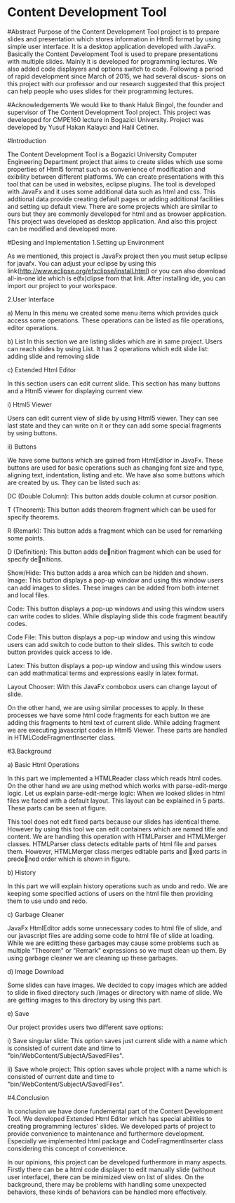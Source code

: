 # Content Development Tool

#Abstract
Purpose of the Content Development Tool project is to prepare slides and presentation 
which stores information in Html5 format by using simple user interface. It
is a desktop application developed with JavaFx.
Basically the Content Development Tool is used to prepare presentations with multiple 
slides. Mainly it is developed for programming lectures. We also added code
displayers and options switch to code.
Following a period of rapid development since March of 2015, we had several discus-
sions on this project with our professor and our research suggested that this project
can help people who uses slides for their programming lectures.

#Acknowledgements
We would like to thank Haluk Bingol, the founder and supervisor of The Content 
Development Tool project. This project was develeoped for CMPE160 lecture
in Bogazici University. Project was developed by Yusuf Hakan Kalayci and Halil
Cetiner.

#Introduction

The Content Development Tool is a Bogazici University Computer Engineering Department 
project that aims to create slides which use some properties of Html5
format such as convenience of modification and 
exibility between different platforms. 
We can create presentations with this tool that can be used in websites,
eclipse plugins.
The tool is developed with JavaFx and it uses some additional data such as html
and css. This addtional data provide creating default pages or adding additional 
facilities and setting up default view.
There are some projects which are similar to ours but they are commonly developed
for html and as browser application. This project was developed as desktop application. 
And also this project can be modified and developed more.

#Desing and Implementation
1.Setting up Environment

As we mentioned, this project is JavaFx project then you must setup eclipse for
javafx. You can adjust your eclipse by using this link(http://www.eclipse.org/efxclipse/install.html)
or you can also download all-in-one ide which is e(fx)clipse from that link.
After installing ide, you can import our project to your workspace.

2.User Interface

a) Menu
In this menu we created some menu items which provides quick access some operations. 
These operations can be listed as file operations, editor operations.

b) List
In this section we are listing slides which are in same
project. Users can reach slides by using List.
It has 2 operations which edit slide list: adding slide and removing slide

c) Extended Html Editor

In this section users can edit current slide. This section has many buttons and a
Html5 viewer for displaying current view.

i) Html5 Viewer

Users can edit current view of slide by using Html5 viewer. They can see last
state and they can write on it or they can add some special fragments by using
buttons.

ii) Buttons

We have some buttons which are gained from HtmlEditor in JavaFx. These
buttons are used for basic operations such as changing font size and type, aligning
text, indentation, listing and etc.
We have also some buttons which are created by us. They can be listed such as:

DC (Double Column): This button adds double column at cursor position.

T (Theorem): This button adds theorem fragment which can be used for
specify theorems.

R (Remark): This button adds a fragment which can be used for remarking
some points.

D (Definition): This button adds denition fragment which can be used for
specify denitions.

Show/Hide: This button adds a area which can be hidden and shown.
Image: This button displays a pop-up window and using this window users can
add images to slides. These images can be added from both internet and local
files.

Code: This button displays a pop-up windows and using this window users can
write codes to slides. While displaying slide this code fragment beautify codes.

Code File: This button displays a pop-up window and using this window users
can add switch to code button to their slides. This switch to code button provides
quick access to ide.

Latex: This button displays a pop-up window and using this window users can
add mathmatical terms and expressions easily in latex format.

Layout Chooser: With this JavaFx combobox users can change layout of slide.

On the other hand, we are using similar processes to apply. In these processes 
we have some html code fragments for each button we are adding this fragments to
html text of current slide. While adding fragment we are executing javascript codes
in Html5 Viewer. These parts are handled in HTMLCodeFragmentInserter class.

#3.Background

a) Basic Html Operations

In this part we implemented a HTMLReader class which reads html codes.
On the other hand we are using method which works with parse-edit-merge logic.
Let us explain parse-edit-merge logic:
When we looked slides in html files we faced with a default layout. This layout can
be explained in 5 parts. These parts can be seen at figure.

This tool does not edit fixed parts because our slides has identical theme. However 
by using this tool we can edit containers which are named title and content.
We are handling this operation with HTMLParser and HTMLMerger classes. HTMLParser 
class detects editable parts of html file and parses them. However, HTMLMerger
class merges editable parts and xed parts in predened order which is shown in
figure.

b) History

In this part we will explain history operations such as undo and redo.
We are keeping some specified actions of users on the html file then providing them
to use undo and redo.

c) Garbage Cleaner

JavaFx HtmlEditor adds some unnecessary codes to html file of slide, and our
javascript files are adding some code to html file of slide at loading. While we
are editting these garbages may cause some problems such as multiple "Theorem"
or "Remark" expressions so we must clean up them. By using garbage cleaner we
are cleaning up these garbages.

d) Image Download

Some slides can have images. We decided to copy images which are added to slide in
fixed directory such /images or directory with name of slide. We are getting images
to this directory by using this part.

e) Save

Our project provides users two different save options:

i) Save singular slide: This option saves just current slide with a name which
is consisted of current date and time to "bin/WebContent/SubjectA/SavedFiles".

ii) Save whole project: This option saves whole project with a name which
is consisted of current date and time to "bin/WebContent/SubjectA/SavedFiles".

#4.Conclusion

In conclusion we have done fundemental part of the Content Development Tool.
We developed Extended Html Editor which has special abilities to creating programming 
lectures' slides. We developed parts of project to
provide convenience to maintenance and furthermore development. Especially we
implemented html package and CodeFragmentInserter class considering this concept
of convenience.

In our opinions, this project can be developed furthermore in many aspects. Firstly
there can be a html code displayer to edit manually slide (without user interface),
there can be minimized view on list of slides.
On the background, there may be problems with handling some unexpected behaviors, 
these kinds of behaviors can be handled more effectively.
